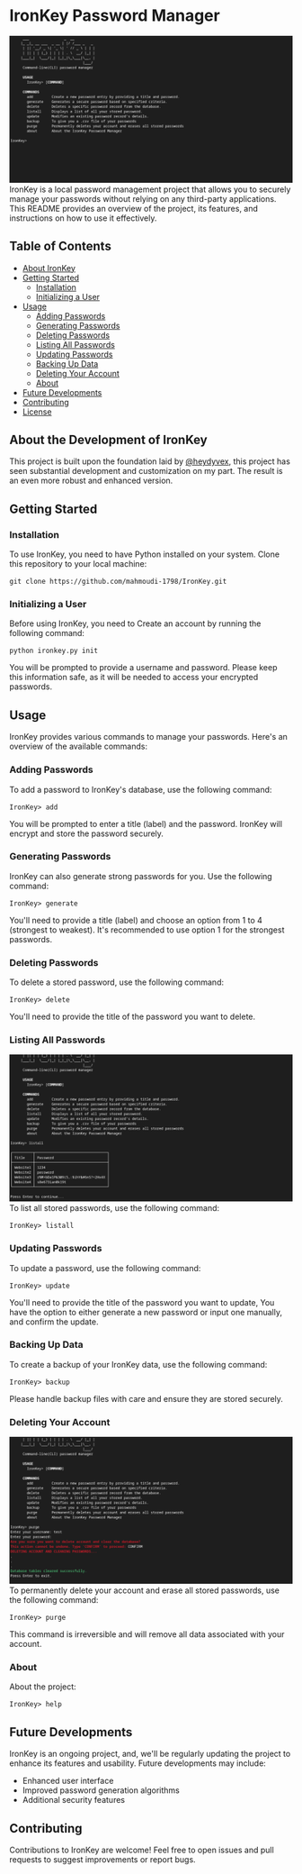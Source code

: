 # IronKey Password Manager
![alt text](https://github.com/mahmoudi-1798/IronKey/blob/master/images/Menu_image.png?raw=true)
IronKey is a local password management project that allows you to securely manage your passwords without relying on any third-party applications. This README provides an overview of the project, its features, and instructions on how to use it effectively.

## Table of Contents
- [About IronKey](#about-ironkey)
- [Getting Started](#getting-started)
  - [Installation](#installation)
  - [Initializing a User](#initializing-a-user)
- [Usage](#usage)
  - [Adding Passwords](#adding-passwords)
  - [Generating Passwords](#generating-passwords)
  - [Deleting Passwords](#deleting-passwords)
  - [Listing All Passwords](#listing-all-passwords)
  - [Updating Passwords](#updating-passwords)
  - [Backing Up Data](#backing-up-data)
  - [Deleting Your Account](#deleting-your-account)
  - [About](#about)
- [Future Developments](#future-developments)
- [Contributing](#contributing)
- [License](#license)

## About the Development of IronKey
This project is built upon the foundation laid by [@heydyvex](https://github.com/heydyvex), this project has seen substantial development and customization on my part. The result is an even more robust and enhanced version.

## Getting Started

### Installation
To use IronKey, you need to have Python installed on your system. Clone this repository to your local machine:
```
git clone https://github.com/mahmoudi-1798/IronKey.git
```

### Initializing a User   
Before using IronKey, you need to Create an account by running the following command:
```
python ironkey.py init
```
You will be prompted to provide a username and password. Please keep this information safe, as it will be needed to access your encrypted passwords.

## Usage
IronKey provides various commands to manage your passwords. Here's an overview of the available commands:

### Adding Passwords
To add a password to IronKey's database, use the following command:
```
IronKey> add
```
You will be prompted to enter a title (label) and the password. IronKey will encrypt and store the password securely.

### Generating Passwords
IronKey can also generate strong passwords for you. Use the following command:
```
IronKey> generate
```
You'll need to provide a title (label) and choose an option from 1 to 4 (strongest to weakest). It's recommended to use option 1 for the strongest passwords.

### Deleting Passwords
To delete a stored password, use the following command:
```
IronKey> delete
```
You'll need to provide the title of the password you want to delete.

### Listing All Passwords
![alt text](https://github.com/mahmoudi-1798/IronKey/blob/master/images/listall_image.png?raw=true)
To list all stored passwords, use the following command:
```
IronKey> listall
```

### Updating Passwords
To update a password, use the following command:
```
IronKey> update
```
You'll need to provide the title of the password you want to update, You have the option to either generate a new password or input one manually, and confirm the update.

### Backing Up Data
To create a backup of your IronKey data, use the following command:
```
IronKey> backup
```
Please handle backup files with care and ensure they are stored securely.

### Deleting Your Account
![alt text](https://github.com/mahmoudi-1798/IronKey/blob/master/images/purge_image.png?raw=true)
To permanently delete your account and erase all stored passwords, use the following command:
```
IronKey> purge
```
This command is irreversible and will remove all data associated with your account.

### About
About the project:
```
IronKey> help
```

## Future Developments
IronKey is an ongoing project, and, we'll be regularly updating the project to enhance its features and usability. Future developments may include:
- Enhanced user interface
- Improved password generation algorithms
- Additional security features

## Contributing
Contributions to IronKey are welcome! Feel free to open issues and pull requests to suggest improvements or report bugs.

